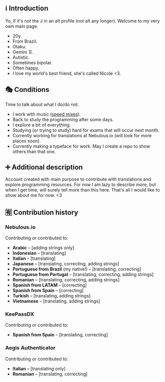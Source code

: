 ## ℹ Introduction
Yo, if it's not the J in an alt profile (not alt any longer). Welcome to my very own main page.
- 20y.
- From Brazil.
- Otaku.
- Gemini ♊️.
- Autistic.
- Sometimes bipolar.
- Often happy.
- I love my world's best friend, she's called Nicole <3.

## 🎭 Conditions
Time to talk about what I do/do not.
- I work with music ([speed mixes](https://www.youtube.com/@Altimixes)).
- Back to study the programming after some days.
- I explore a bit of everything.
- Studying (or trying to study) hard for exams that will occur next month.
- Currently working for translations at Nebulous.io (will look for more places soon).
- Currently making a typeface for work. May I create a repo to show others than that one.

## ➕ Additional description
Account created with main purpose to contribute with translations and explore programming resources. For now I am lazy to describe more, but when I get time, will surely tell more than this here. That's all I would like to show about me for now. <3

## 🈶 Contribution history
### Nebulous.io
Contributing or contributed to:
- **Arabic** – [adding strings only]
- **Indonesian** – [translating]
- **Italian** – [translating]
- **Japanese** – [translating, correcting, adding strings]
- **Portuguese from Brazil** (my native!) – [translating, correcting]
- **Portuguese from Portugal** – [translating, correcting, adding strings]
- **Romanian** – [translating, correcting, adding strings]
- **Spanish from LATAM** – [correcting]
- **Spanish from Spain** – [correcting]
- **Turkish** – [translating, adding strings]
- **Vietnamese** – [translating, adding strings]

### KeePassDX
Contributing or contributed to:
- **Spanish from Spain** – [translating, correcting]

### Aegis Authenticator
Contributing or contributed to:
- **Italian** – [translating only]
- **Romanian** – [translating, correcting]
